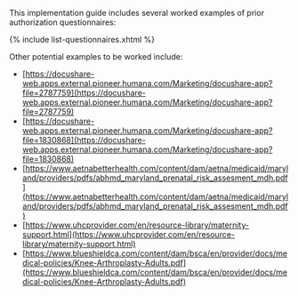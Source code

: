 This implementation guide includes several worked examples of prior authorization questionnaires:

{% include list-questionnaires.xhtml %}

Other potential examples to be worked include:

* [https://docushare-web.apps.external.pioneer.humana.com/Marketing/docushare-app?file=2787759](https://docushare-web.apps.external.pioneer.humana.com/Marketing/docushare-app?file=2787759)
* [https://docushare-web.apps.external.pioneer.humana.com/Marketing/docushare-app?file=1830868](https://docushare-web.apps.external.pioneer.humana.com/Marketing/docushare-app?file=1830868)
* [https://www.aetnabetterhealth.com/content/dam/aetna/medicaid/maryland/providers/pdfs/abhmd_maryland_prenatal_risk_assesment_mdh.pdf](https://www.aetnabetterhealth.com/content/dam/aetna/medicaid/maryland/providers/pdfs/abhmd_maryland_prenatal_risk_assesment_mdh.pdf)
* [https://www.uhcprovider.com/en/resource-library/maternity-support.html](https://www.uhcprovider.com/en/resource-library/maternity-support.html)
* [https://www.blueshieldca.com/content/dam/bsca/en/provider/docs/medical-policies/Knee-Arthroplasty-Adults.pdf](https://www.blueshieldca.com/content/dam/bsca/en/provider/docs/medical-policies/Knee-Arthroplasty-Adults.pdf)

